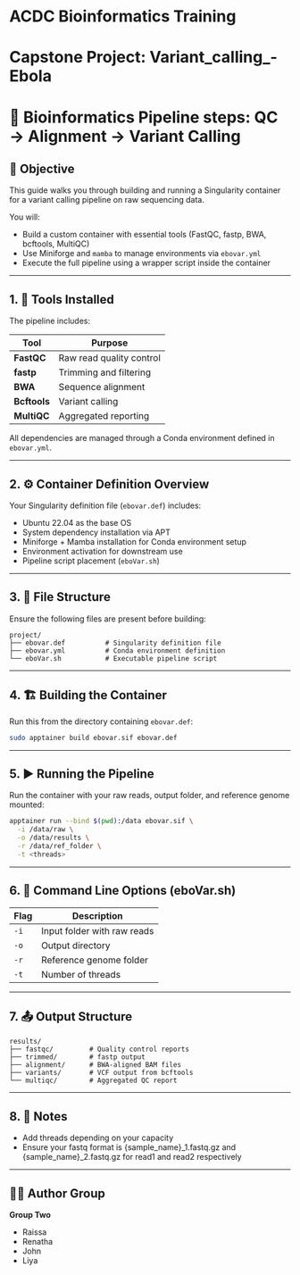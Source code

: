 # ACDC Bioinformatics Training
# Capstone Project: Variant_calling_-Ebola
# 🧬 Bioinformatics Pipeline steps: QC → Alignment → Variant Calling

## 🎯 Objective

This guide walks you through building and running a Singularity container for a variant calling pipeline on raw sequencing data.

You will:
- Build a custom container with essential tools (FastQC, fastp, BWA, bcftools, MultiQC)
- Use Miniforge and `mamba` to manage environments via `ebovar.yml`
- Execute the full pipeline using a wrapper script inside the container

---

## 1. 🔧 Tools Installed

The pipeline includes:

| Tool        | Purpose                          |
|-------------|----------------------------------|
| **FastQC**  | Raw read quality control         |
| **fastp**   | Trimming and filtering           |
| **BWA**     | Sequence alignment               |
| **Bcftools**| Variant calling                  |
| **MultiQC** | Aggregated reporting             |

All dependencies are managed through a Conda environment defined in `ebovar.yml`.

---

## 2. ⚙️ Container Definition Overview

Your Singularity definition file (`ebovar.def`) includes:

- Ubuntu 22.04 as the base OS
- System dependency installation via APT
- Miniforge + Mamba installation for Conda environment setup
- Environment activation for downstream use
- Pipeline script placement (`eboVar.sh`)

---

## 3. 📂 File Structure

Ensure the following files are present before building:

```
project/
├── ebovar.def          # Singularity definition file
├── ebovar.yml          # Conda environment definition
└── eboVar.sh           # Executable pipeline script
```
---

## 4. 🏗️ Building the Container

Run this from the directory containing `ebovar.def`:

```bash
sudo apptainer build ebovar.sif ebovar.def
```

---

## 5. ▶ Running the Pipeline

Run the container with your raw reads, output folder, and reference genome mounted:

```bash
apptainer run --bind $(pwd):/data ebovar.sif \
  -i /data/raw \
  -o /data/results \
  -r /data/ref_folder \
  -t <threads>
```

---

## 6. 🧾 Command Line Options (eboVar.sh)

| Flag        | Description                          |
|-------------|--------------------------------------|
| `-i`        | Input folder with raw reads          |
| `-o`        | Output directory                     |
| `-r`        | Reference genome folder              |
| `-t`        | Number of threads                    |

---

## 7. 📤 Output Structure

```
results/
├── fastqc/         # Quality control reports
├── trimmed/        # fastp output
├── alignment/      # BWA-aligned BAM files
├── variants/       # VCF output from bcftools
└── multiqc/        # Aggregated QC report
```

---

## 8. 🧪 Notes

- Add threads depending on your capacity
- Ensure your fastq format is {sample_name}_1.fastq.gz and {sample_name}_2.fastq.gz for read1 and read2 respectively

---

## 👩‍💻 Author Group

**Group Two**
- Raissa  
- Renatha  
- John  
- Liya




